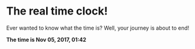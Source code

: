 # The real time clock!

Ever wanted to know what the time is? Well, your journey is about to end!

**The time is Nov 05, 2017, 01:42**